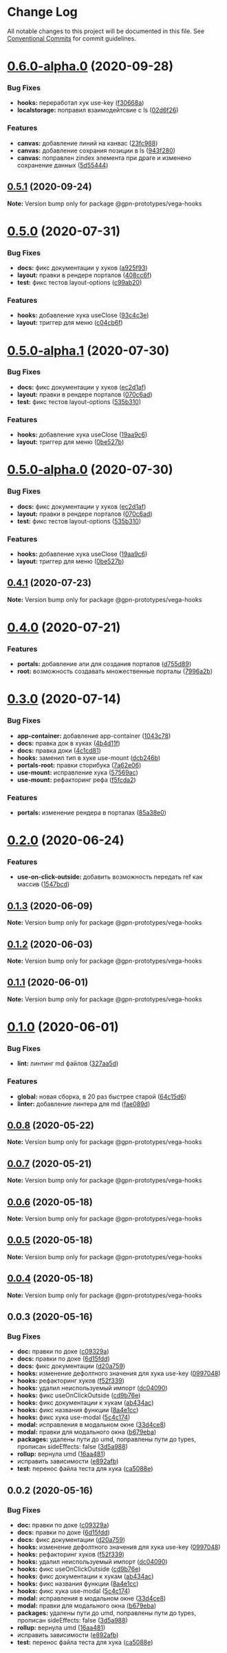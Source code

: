 # Change Log

All notable changes to this project will be documented in this file.
See [Conventional Commits](https://conventionalcommits.org) for commit guidelines.

# [0.6.0-alpha.0](https://github.com/gpn-prototypes/vega-ui/compare/@gpn-prototypes/vega-hooks@0.5.1...@gpn-prototypes/vega-hooks@0.6.0-alpha.0) (2020-09-28)


### Bug Fixes

* **hooks:** переработал хук use-key ([f30668a](https://github.com/gpn-prototypes/vega-ui/commit/f30668a9b87e160b94a4880e2329e03ce783f460))
* **localstorage:** поправил взаимодейтсвие с ls ([02d6f26](https://github.com/gpn-prototypes/vega-ui/commit/02d6f26c716759147f6ff83abb835a59993abffe))


### Features

* **canvas:** добавление линий на канвас ([23fc988](https://github.com/gpn-prototypes/vega-ui/commit/23fc98809a23e17b9d5754fa98ff63d3db480efb))
* **canvas:** добавление сохрания позиции в ls ([943f280](https://github.com/gpn-prototypes/vega-ui/commit/943f280b29692d49de7924a2dcdcdd1ef5d72d56))
* **canvas:** поправлен zindex элемента при драге и изменено сохранение данных ([5d55444](https://github.com/gpn-prototypes/vega-ui/commit/5d55444208fa732e90813ae90cfc2112b6ebd32d))





## [0.5.1](https://github.com/gpn-prototypes/vega-ui/compare/@gpn-prototypes/vega-hooks@0.5.0...@gpn-prototypes/vega-hooks@0.5.1) (2020-09-24)

**Note:** Version bump only for package @gpn-prototypes/vega-hooks





# [0.5.0](https://github.com/gpn-prototypes/vega-ui/compare/@gpn-prototypes/vega-hooks@0.4.1...@gpn-prototypes/vega-hooks@0.5.0) (2020-07-31)


### Bug Fixes

* **docs:** фикс документации у хуков ([a925f93](https://github.com/gpn-prototypes/vega-ui/commit/a925f9386305b3c2a927f18d546193e80e48cb1b))
* **layout:** правки в рендере порталов ([408cc6f](https://github.com/gpn-prototypes/vega-ui/commit/408cc6fb9b1adbbf9a9a5279703ba704058c1938))
* **test:** фикс тестов layout-options ([c99ab20](https://github.com/gpn-prototypes/vega-ui/commit/c99ab201c6dde433da08b39f989e7a6d7a0bb32c))


### Features

* **hooks:** добавление хука useClose ([93c4c3e](https://github.com/gpn-prototypes/vega-ui/commit/93c4c3ebbc1c0170b8070e485e461534605348a5))
* **layout:** триггер для меню ([c04cb6f](https://github.com/gpn-prototypes/vega-ui/commit/c04cb6f7a299a42d9b843a6c42015adad86db61c))





# [0.5.0-alpha.1](https://github.com/gpn-prototypes/vega-ui/compare/@gpn-prototypes/vega-hooks@0.4.1...@gpn-prototypes/vega-hooks@0.5.0-alpha.1) (2020-07-30)


### Bug Fixes

* **docs:** фикс документации у хуков ([ec2d1af](https://github.com/gpn-prototypes/vega-ui/commit/ec2d1afd57ccc7fc35340ca7a0bb71c9074c9c85))
* **layout:** правки в рендере порталов ([070c6ad](https://github.com/gpn-prototypes/vega-ui/commit/070c6ade9363f0e27f04cad58587f86f42b4e810))
* **test:** фикс тестов layout-options ([535b310](https://github.com/gpn-prototypes/vega-ui/commit/535b310edd8853b02515e32c06d9dc9faa32600d))


### Features

* **hooks:** добавление хука useClose ([19aa9c6](https://github.com/gpn-prototypes/vega-ui/commit/19aa9c63feda0c297c4cde4a2ad4d015c8b2ccb3))
* **layout:** триггер для меню ([0be527b](https://github.com/gpn-prototypes/vega-ui/commit/0be527b921820ce699fd3e022dd34481aa973ecb))





# [0.5.0-alpha.0](https://github.com/gpn-prototypes/vega-ui/compare/@gpn-prototypes/vega-hooks@0.4.1...@gpn-prototypes/vega-hooks@0.5.0-alpha.0) (2020-07-30)


### Bug Fixes

* **docs:** фикс документации у хуков ([ec2d1af](https://github.com/gpn-prototypes/vega-ui/commit/ec2d1afd57ccc7fc35340ca7a0bb71c9074c9c85))
* **layout:** правки в рендере порталов ([070c6ad](https://github.com/gpn-prototypes/vega-ui/commit/070c6ade9363f0e27f04cad58587f86f42b4e810))
* **test:** фикс тестов layout-options ([535b310](https://github.com/gpn-prototypes/vega-ui/commit/535b310edd8853b02515e32c06d9dc9faa32600d))


### Features

* **hooks:** добавление хука useClose ([19aa9c6](https://github.com/gpn-prototypes/vega-ui/commit/19aa9c63feda0c297c4cde4a2ad4d015c8b2ccb3))
* **layout:** триггер для меню ([0be527b](https://github.com/gpn-prototypes/vega-ui/commit/0be527b921820ce699fd3e022dd34481aa973ecb))





## [0.4.1](https://github.com/gpn-prototypes/vega-ui/compare/@gpn-prototypes/vega-hooks@0.4.0...@gpn-prototypes/vega-hooks@0.4.1) (2020-07-23)

**Note:** Version bump only for package @gpn-prototypes/vega-hooks





# [0.4.0](https://github.com/gpn-prototypes/vega-ui/compare/@gpn-prototypes/vega-hooks@0.3.0...@gpn-prototypes/vega-hooks@0.4.0) (2020-07-21)


### Features

* **portals:** добавление апи для создания порталов ([d755d89](https://github.com/gpn-prototypes/vega-ui/commit/d755d894234d90f997c361120c81da18876d3182))
* **root:** возможность создавать множественные порталы ([7996a2b](https://github.com/gpn-prototypes/vega-ui/commit/7996a2bae82f938d31797fd5d7ae362fbbf87014))





# [0.3.0](https://github.com/gpn-prototypes/vega-ui/compare/@gpn-prototypes/vega-hooks@0.2.0...@gpn-prototypes/vega-hooks@0.3.0) (2020-07-14)


### Bug Fixes

* **app-container:** добавление app-container ([1043c78](https://github.com/gpn-prototypes/vega-ui/commit/1043c785af7c4260f073275cff2bf6ac31d7c646))
* **docs:** правка док в хуках ([4b4d11f](https://github.com/gpn-prototypes/vega-ui/commit/4b4d11f560fee8c861928b83ad09ad28074cecbc))
* **docs:** правка доки ([4c1cd81](https://github.com/gpn-prototypes/vega-ui/commit/4c1cd8171b20c8f2d83b142c86b643f9e5e2b20b))
* **hooks:** заменил тип в хуке use-mount ([dcb246b](https://github.com/gpn-prototypes/vega-ui/commit/dcb246b2ca770d00dc91b28a2495e663c98754d0))
* **portals-root:** правки сторибука ([7a62e06](https://github.com/gpn-prototypes/vega-ui/commit/7a62e069f61ae7b5b211b64be1de56dae392479d))
* **use-mount:** исправление хука ([57569ac](https://github.com/gpn-prototypes/vega-ui/commit/57569ac9328b432a34ee120c4edbf8c0626a90fc))
* **use-mount:** рефакторинг рефа ([f5fcda2](https://github.com/gpn-prototypes/vega-ui/commit/f5fcda25a14bf8965d097cba2050ebf575bdb245))


### Features

* **portals:** изменение рендера в порталах ([85a38e0](https://github.com/gpn-prototypes/vega-ui/commit/85a38e07d076cdf178cd8aead54fce648861cafb))





# [0.2.0](https://github.com/gpn-prototypes/vega-ui/compare/@gpn-prototypes/vega-hooks@0.1.3...@gpn-prototypes/vega-hooks@0.2.0) (2020-06-24)


### Features

* **use-on-click-outside:** добавить возможность передать ref как массив ([1547bcd](https://github.com/gpn-prototypes/vega-ui/commit/1547bcd303d0f9c71130827c89bde8571d38dee0))





## [0.1.3](https://github.com/gpn-prototypes/vega-ui/compare/@gpn-prototypes/vega-hooks@0.1.2...@gpn-prototypes/vega-hooks@0.1.3) (2020-06-09)

**Note:** Version bump only for package @gpn-prototypes/vega-hooks





## [0.1.2](https://github.com/gpn-prototypes/vega-ui/compare/@gpn-prototypes/vega-hooks@0.1.1...@gpn-prototypes/vega-hooks@0.1.2) (2020-06-03)

**Note:** Version bump only for package @gpn-prototypes/vega-hooks

## [0.1.1](https://github.com/gpn-prototypes/vega-ui/compare/@gpn-prototypes/vega-hooks@0.1.0...@gpn-prototypes/vega-hooks@0.1.1) (2020-06-01)

**Note:** Version bump only for package @gpn-prototypes/vega-hooks

# [0.1.0](https://github.com/gpn-prototypes/vega-ui/compare/@gpn-prototypes/vega-hooks@0.0.8...@gpn-prototypes/vega-hooks@0.1.0) (2020-06-01)

### Bug Fixes

- **lint:** линтинг md файлов ([327aa5d](https://github.com/gpn-prototypes/vega-ui/commit/327aa5d3aa706f0e164a572ae1360d504e89979d))

### Features

- **global:** новая сборка, в 20 раз быстрее старой ([64c15d6](https://github.com/gpn-prototypes/vega-ui/commit/64c15d6c8e5934386d2820e120b64bb7ed2391f3))
- **linter:** добавление линтера для md ([fae089d](https://github.com/gpn-prototypes/vega-ui/commit/fae089d20df529ef8412b7fbc17f9b8df7479c9b))

## [0.0.8](https://github.com/gpn-prototypes/vega-ui/compare/@gpn-prototypes/vega-hooks@0.0.7...@gpn-prototypes/vega-hooks@0.0.8) (2020-05-22)

**Note:** Version bump only for package @gpn-prototypes/vega-hooks

## [0.0.7](https://github.com/gpn-prototypes/vega-ui/compare/@gpn-prototypes/vega-hooks@0.0.6...@gpn-prototypes/vega-hooks@0.0.7) (2020-05-21)

**Note:** Version bump only for package @gpn-prototypes/vega-hooks

## [0.0.6](https://github.com/gpn-prototypes/vega-ui/compare/@gpn-prototypes/vega-hooks@0.0.5...@gpn-prototypes/vega-hooks@0.0.6) (2020-05-18)

**Note:** Version bump only for package @gpn-prototypes/vega-hooks

## [0.0.5](https://github.com/gpn-prototypes/vega-ui/compare/@gpn-prototypes/vega-hooks@0.0.4...@gpn-prototypes/vega-hooks@0.0.5) (2020-05-18)

**Note:** Version bump only for package @gpn-prototypes/vega-hooks

## [0.0.4](https://github.com/gpn-prototypes/vega-ui/compare/@gpn-prototypes/vega-hooks@0.0.3...@gpn-prototypes/vega-hooks@0.0.4) (2020-05-18)

**Note:** Version bump only for package @gpn-prototypes/vega-hooks

## 0.0.3 (2020-05-16)

### Bug Fixes

- **doc:** правки по доке ([c09329a](https://github.com/gpn-prototypes/vega-ui/commit/c09329a936746b745afcab6af104eda88193e42c))
- **docs:** правки по доке ([6d15fdd](https://github.com/gpn-prototypes/vega-ui/commit/6d15fddfde38c8d72f571ef282d4e761df837308))
- **docs:** фикс документации ([d20a759](https://github.com/gpn-prototypes/vega-ui/commit/d20a759e5d2a42a1e9b30730315463716cdfd1cb))
- **hooks:** изменение дефолтного значения для хука use-key ([0997048](https://github.com/gpn-prototypes/vega-ui/commit/09970484c876210851b026cdca8699ea53948840))
- **hooks:** рефакторинг хуков ([f52f339](https://github.com/gpn-prototypes/vega-ui/commit/f52f3395603ffbbd1d7a0b828cd3f5707b1d6ba5))
- **hooks:** удалил неиспользуемый импорт ([dc04090](https://github.com/gpn-prototypes/vega-ui/commit/dc0409083d8550a088a2961cad5123f7b5e75008))
- **hooks:** фикс useOnClickOutside ([cd9b76e](https://github.com/gpn-prototypes/vega-ui/commit/cd9b76ed9eb9459c63ebe67c0a3e8c72aab71eff))
- **hooks:** фикс документации к хукам ([ab434ac](https://github.com/gpn-prototypes/vega-ui/commit/ab434ac6d24a4cbbf3a05ad2be7f590a61e88e6c))
- **hooks:** фикс названия функции ([8a4e1cc](https://github.com/gpn-prototypes/vega-ui/commit/8a4e1cca87641c577448c5bc7544662ca04ea789))
- **hooks:** фикс хука use-modal ([5c4c174](https://github.com/gpn-prototypes/vega-ui/commit/5c4c1741ff861919a94b52334678d78734433871))
- **modal:** исправления в модальном окне ([33d4ce8](https://github.com/gpn-prototypes/vega-ui/commit/33d4ce8072869a824f29a2b6b0e60357bdeb7833))
- **modal:** правки для модального окна ([b679eba](https://github.com/gpn-prototypes/vega-ui/commit/b679eba7e70f57c988816e7af562e483ff999dee))
- **packages:** удалены пути до umd, поправлены пути до types, прописан sideEffects: false ([3d5a988](https://github.com/gpn-prototypes/vega-ui/commit/3d5a98871aece5d6c79be112e2e60ecd0529694e))
- **rollup:** вернула umd ([16aa481](https://github.com/gpn-prototypes/vega-ui/commit/16aa48132ca6c3934b3b12aa079f8645a0efc89b))
- исправить зависимости ([e892afb](https://github.com/gpn-prototypes/vega-ui/commit/e892afb5368b7ed2c6bdd4c77e08917e033f75ed))
- **test:** перенос файла теста для хука ([ca5088e](https://github.com/gpn-prototypes/vega-ui/commit/ca5088e392e048404ba3df0402935a11a53a0c81))

## 0.0.2 (2020-05-16)

### Bug Fixes

- **doc:** правки по доке ([c09329a](https://github.com/gpn-prototypes/vega-ui/commit/c09329a936746b745afcab6af104eda88193e42c))
- **docs:** правки по доке ([6d15fdd](https://github.com/gpn-prototypes/vega-ui/commit/6d15fddfde38c8d72f571ef282d4e761df837308))
- **docs:** фикс документации ([d20a759](https://github.com/gpn-prototypes/vega-ui/commit/d20a759e5d2a42a1e9b30730315463716cdfd1cb))
- **hooks:** изменение дефолтного значения для хука use-key ([0997048](https://github.com/gpn-prototypes/vega-ui/commit/09970484c876210851b026cdca8699ea53948840))
- **hooks:** рефакторинг хуков ([f52f339](https://github.com/gpn-prototypes/vega-ui/commit/f52f3395603ffbbd1d7a0b828cd3f5707b1d6ba5))
- **hooks:** удалил неиспользуемый импорт ([dc04090](https://github.com/gpn-prototypes/vega-ui/commit/dc0409083d8550a088a2961cad5123f7b5e75008))
- **hooks:** фикс useOnClickOutside ([cd9b76e](https://github.com/gpn-prototypes/vega-ui/commit/cd9b76ed9eb9459c63ebe67c0a3e8c72aab71eff))
- **hooks:** фикс документации к хукам ([ab434ac](https://github.com/gpn-prototypes/vega-ui/commit/ab434ac6d24a4cbbf3a05ad2be7f590a61e88e6c))
- **hooks:** фикс названия функции ([8a4e1cc](https://github.com/gpn-prototypes/vega-ui/commit/8a4e1cca87641c577448c5bc7544662ca04ea789))
- **hooks:** фикс хука use-modal ([5c4c174](https://github.com/gpn-prototypes/vega-ui/commit/5c4c1741ff861919a94b52334678d78734433871))
- **modal:** исправления в модальном окне ([33d4ce8](https://github.com/gpn-prototypes/vega-ui/commit/33d4ce8072869a824f29a2b6b0e60357bdeb7833))
- **modal:** правки для модального окна ([b679eba](https://github.com/gpn-prototypes/vega-ui/commit/b679eba7e70f57c988816e7af562e483ff999dee))
- **packages:** удалены пути до umd, поправлены пути до types, прописан sideEffects: false ([3d5a988](https://github.com/gpn-prototypes/vega-ui/commit/3d5a98871aece5d6c79be112e2e60ecd0529694e))
- **rollup:** вернула umd ([16aa481](https://github.com/gpn-prototypes/vega-ui/commit/16aa48132ca6c3934b3b12aa079f8645a0efc89b))
- исправить зависимости ([e892afb](https://github.com/gpn-prototypes/vega-ui/commit/e892afb5368b7ed2c6bdd4c77e08917e033f75ed))
- **test:** перенос файла теста для хука ([ca5088e](https://github.com/gpn-prototypes/vega-ui/commit/ca5088e392e048404ba3df0402935a11a53a0c81))
